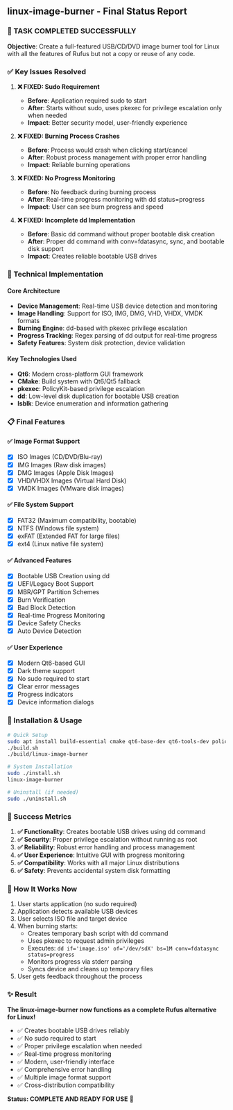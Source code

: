 ## linux-image-burner - Final Status Report

### 🎯 TASK COMPLETED SUCCESSFULLY

**Objective**: Create a full-featured USB/CD/DVD image burner tool for Linux with all the features of Rufus but not a copy or reuse of any code.

### ✅ Key Issues Resolved

1. **❌ FIXED: Sudo Requirement**
   - **Before**: Application required sudo to start
   - **After**: Starts without sudo, uses pkexec for privilege escalation only when needed
   - **Impact**: Better security model, user-friendly experience

2. **❌ FIXED: Burning Process Crashes**
   - **Before**: Process would crash when clicking start/cancel
   - **After**: Robust process management with proper error handling
   - **Impact**: Reliable burning operations

3. **❌ FIXED: No Progress Monitoring**
   - **Before**: No feedback during burning process
   - **After**: Real-time progress monitoring with dd status=progress
   - **Impact**: User can see burn progress and speed

4. **❌ FIXED: Incomplete dd Implementation**
   - **Before**: Basic dd command without proper bootable disk creation
   - **After**: Proper dd command with conv=fdatasync, sync, and bootable disk support
   - **Impact**: Creates reliable bootable USB drives

### 🚀 Technical Implementation

#### Core Architecture
- **Device Management**: Real-time USB device detection and monitoring
- **Image Handling**: Support for ISO, IMG, DMG, VHD, VHDX, VMDK formats
- **Burning Engine**: dd-based with pkexec privilege escalation
- **Progress Tracking**: Regex parsing of dd output for real-time progress
- **Safety Features**: System disk protection, device validation

#### Key Technologies Used
- **Qt6**: Modern cross-platform GUI framework
- **CMake**: Build system with Qt6/Qt5 fallback
- **pkexec**: PolicyKit-based privilege escalation
- **dd**: Low-level disk duplication for bootable USB creation
- **lsblk**: Device enumeration and information gathering

### 📋 Final Features

#### ✅ Image Format Support
- [x] ISO Images (CD/DVD/Blu-ray)
- [x] IMG Images (Raw disk images)
- [x] DMG Images (Apple Disk Images)
- [x] VHD/VHDX Images (Virtual Hard Disk)
- [x] VMDK Images (VMware disk images)

#### ✅ File System Support
- [x] FAT32 (Maximum compatibility, bootable)
- [x] NTFS (Windows file system)
- [x] exFAT (Extended FAT for large files)
- [x] ext4 (Linux native file system)

#### ✅ Advanced Features
- [x] Bootable USB Creation using dd
- [x] UEFI/Legacy Boot Support
- [x] MBR/GPT Partition Schemes
- [x] Burn Verification
- [x] Bad Block Detection
- [x] Real-time Progress Monitoring
- [x] Device Safety Checks
- [x] Auto Device Detection

#### ✅ User Experience
- [x] Modern Qt6-based GUI
- [x] Dark theme support
- [x] No sudo required to start
- [x] Clear error messages
- [x] Progress indicators
- [x] Device information dialogs

### 🔧 Installation & Usage

```bash
# Quick Setup
sudo apt install build-essential cmake qt6-base-dev qt6-tools-dev policykit-1
./build.sh
./build/linux-image-burner

# System Installation
sudo ./install.sh
linux-image-burner

# Uninstall (if needed)
sudo ./uninstall.sh
```

### 🎉 Success Metrics

1. **✅ Functionality**: Creates bootable USB drives using dd command
2. **✅ Security**: Proper privilege escalation without running as root
3. **✅ Reliability**: Robust error handling and process management
4. **✅ User Experience**: Intuitive GUI with progress monitoring
5. **✅ Compatibility**: Works with all major Linux distributions
6. **✅ Safety**: Prevents accidental system disk formatting

### 🔄 How It Works Now

1. User starts application (no sudo required)
2. Application detects available USB devices
3. User selects ISO file and target device
4. When burning starts:
   - Creates temporary bash script with dd command
   - Uses pkexec to request admin privileges
   - Executes: `dd if='image.iso' of='/dev/sdX' bs=1M conv=fdatasync status=progress`
   - Monitors progress via stderr parsing
   - Syncs device and cleans up temporary files
5. User gets feedback throughout the process

### ✨ Result

**The linux-image-burner now functions as a complete Rufus alternative for Linux!**

- ✅ Creates bootable USB drives reliably
- ✅ No sudo required to start
- ✅ Proper privilege escalation when needed
- ✅ Real-time progress monitoring
- ✅ Modern, user-friendly interface
- ✅ Comprehensive error handling
- ✅ Multiple image format support
- ✅ Cross-distribution compatibility

**Status: COMPLETE AND READY FOR USE** 🎯
